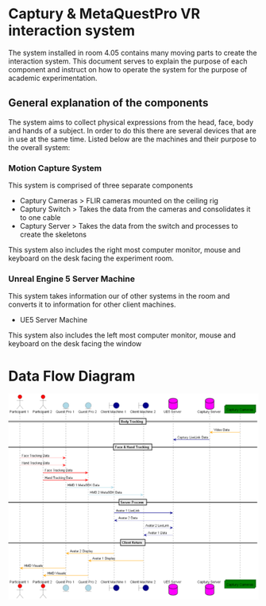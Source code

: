 # Captury & MetaQuestPro VR interaction system

The system installed in room 4.05 contains many moving parts to create the interaction system. This document serves to explain the purpose of each component and instruct on how to operate the system for the purpose of academic experimentation.

## General explanation of the components
The system aims to collect physical expressions from the head, face, body and hands of a subject. In order to do this there are several devices that are in use at the same time. Listed below are the machines and their purpose to the overall system:

### Motion Capture System
This system is comprised of three separate components
- Captury Cameras > FLIR cameras mounted on the ceiling rig
- Captury Switch > Takes the data from the cameras and consolidates it to one cable
- Captury Server > Takes the data from the switch and processes to create the skeletons

This system also includes the right most computer monitor, mouse and keyboard on the desk facing the experiment room.

### Unreal Engine 5 Server Machine
This system takes information our of other systems in the room and converts it to information for other client machines.
- UE5 Server Machine

This system also includes the left most computer monitor, mouse and keyboard on the desk facing the window

# Data Flow Diagram
![DataflowDiagram](out/DataflowDiagram/DataflowDiagram.png)